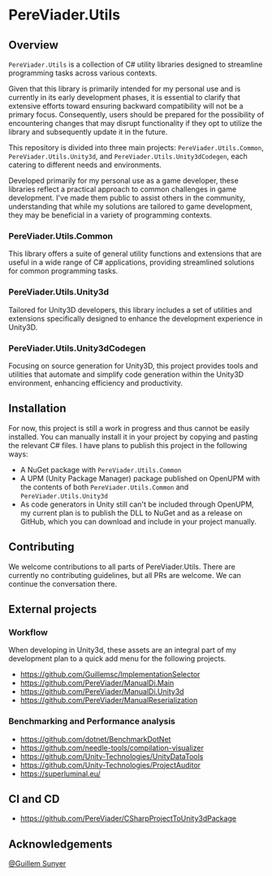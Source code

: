 # PereViader.Utils

## Overview
`PereViader.Utils` is a collection of C# utility libraries designed to streamline programming tasks across various contexts. 

Given that this library is primarily intended for my personal use and is currently in its early development phases, it is essential to clarify that extensive efforts toward ensuring backward compatibility will not be a primary focus. Consequently, users should be prepared for the possibility of encountering changes that may disrupt functionality if they opt to utilize the library and subsequently update it in the future.

This repository is divided into three main projects: `PereViader.Utils.Common`, `PereViader.Utils.Unity3d`, and `PereViader.Utils.Unity3dCodegen`, each catering to different needs and environments.

Developed primarily for my personal use as a game developer, these libraries reflect a practical approach to common challenges in game development. I've made them public to assist others in the community, understanding that while my solutions are tailored to game development, they may be beneficial in a variety of programming contexts.

### PereViader.Utils.Common
This library offers a suite of general utility functions and extensions that are useful in a wide range of C# applications, providing streamlined solutions for common programming tasks.

### PereViader.Utils.Unity3d
Tailored for Unity3D developers, this library includes a set of utilities and extensions specifically designed to enhance the development experience in Unity3D.

### PereViader.Utils.Unity3dCodegen
Focusing on source generation for Unity3D, this project provides tools and utilities that automate and simplify code generation within the Unity3D environment, enhancing efficiency and productivity.

## Installation
For now, this project is still a work in progress and thus cannot be easily installed. You can manually install it in your project by copying and pasting the relevant C# files. 
I have plans to publish this project in the following ways:
- A NuGet package with `PereViader.Utils.Common`
- A UPM (Unity Package Manager) package published on OpenUPM with the contents of both `PereViader.Utils.Common` and `PereViader.Utils.Unity3d`
- As code generators in Unity still can't be included through OpenUPM, my current plan is to publish the DLL to NuGet and as a release on GitHub, which you can download and include in your project manually.

## Contributing
We welcome contributions to all parts of PereViader.Utils. There are currently no contributing guidelines, but all PRs are welcome. We can continue the conversation there.


## External projects

### Workflow
When developing in Unity3d, these assets are an integral part of my development plan to a quick add menu for the following projects.
- https://github.com/Guillemsc/ImplementationSelector
- https://github.com/PereViader/ManualDi.Main
- https://github.com/PereViader/ManualDi.Unity3d
- https://github.com/PereViader/ManualReserialization

### Benchmarking and Performance analysis
- https://github.com/dotnet/BenchmarkDotNet
- https://github.com/needle-tools/compilation-visualizer
- https://github.com/Unity-Technologies/UnityDataTools
- https://github.com/Unity-Technologies/ProjectAuditor
- https://superluminal.eu/

## CI and CD
- https://github.com/PereViader/CSharpProjectToUnity3dPackage


## Acknowledgements
[@Guillem Sunyer](https://github.com/Guillemsc)
